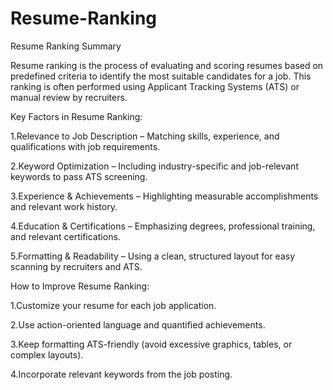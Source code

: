 # Resume-Ranking

Resume Ranking Summary 

Resume ranking is the process of evaluating and scoring resumes based on predefined criteria to identify the most suitable candidates for a job. This ranking is often performed using Applicant Tracking Systems (ATS) or manual review by recruiters.

Key Factors in Resume Ranking:

1.Relevance to Job Description – Matching skills, experience, and qualifications with job requirements.

2.Keyword Optimization – Including industry-specific and job-relevant keywords to pass ATS screening.

3.Experience & Achievements – Highlighting measurable accomplishments and relevant work history.

4.Education & Certifications – Emphasizing degrees, professional training, and relevant certifications.

5.Formatting & Readability – Using a clean, structured layout for easy scanning by recruiters and ATS.

How to Improve Resume Ranking:

1.Customize your resume for each job application.

2.Use action-oriented language and quantified achievements.

3.Keep formatting ATS-friendly (avoid excessive graphics, tables, or complex layouts).

4.Incorporate relevant keywords from the job posting.
